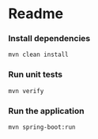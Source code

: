 # Readme

### Install dependencies
`mvn clean install`

### Run unit tests
`mvn verify`

### Run the application
`mvn spring-boot:run`